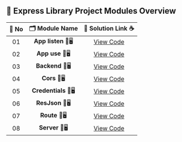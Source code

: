 ## 🧩 Express Library Project Modules Overview


| 🔢 **No** | 🗂️ **Module Name**                | 🔗 **Solution Link** ☕ |
|:--------:|:----------------------------------:|:----------------------:|
| 01       | **App listen** 🎨🖥️                  | [View Code](#) |
| 02       | **App use** 🎨🖥️                  | [View Code](#) |
| 03       | **Backend** 🎨🖥️                  | [View Code](#) |
| 04       | **Cors** 🎨🖥️                  | [View Code](#) |
| 05       | **Credentials** 🎨🖥️                  | [View Code](#) |
| 06       | **ResJson** 🎨🖥️                  | [View Code](#) |
| 07       | **Route** 🎨🖥️                  | [View Code](#) |
| 08       | **Server** 🎨🖥️                  | [View Code](#) |
